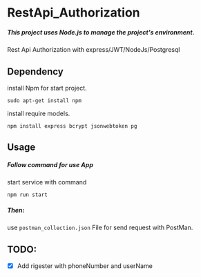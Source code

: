# RestApi_Authorization

##### This project uses Node.js to manage the project's environment.

Rest Api Authorization with express/JWT/NodeJs/Postgresql

## Dependency

install Npm for start project.

```shell
sudo apt-get install npm
```

install require models.

```shell
npm install express bcrypt jsonwebtoken pg
```

## Usage


##### Follow command for use App

start service with command

```shell
npm run start
```
##### Then:

use `postman_collection.json` File for send request with PostMan.

## TODO:

- [x] Add rigester with phoneNumber and userName 